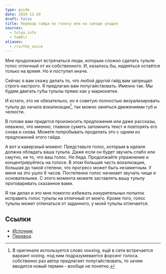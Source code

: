 ```yaml
---
type: guide
date: 2019-12-29
draft: false
title: Перевод гайда по голосу или на западе упадок
sources:
  - tulpa.info
  - tumblr
aliases:
  - /ru/the_voice
---
```

Мне продолжают встречаться люди, которым сложно сделать тульпе голос отличный от их собственного. И, казалось бы, надеяться остаётся только на время. Но я поступил иначе.

Сейчас я вам скажу делать то, что любой другой гайд вам запрещал строго настрого. Я предлагаю вам попугайствовать. Именно так. Мы будем двигать губы тульпы прямо как у марионетки.

И кстати, это не обязательно, но я советую полностью визуализировать тульпу до начала вокализации[^1], так можно заняться движениями губ и челюсти.

В голове вам придется произносить предложения или даже рассказы, неважно, что именно, главное суметь запомнить текст и повторять его снова и снова. Можете попробывать проделать это с одним из предложений этого гайда.

А вот и каверзный момент. Представьте голос, которым в идеале должна обладать ваша тульпа. Даже если он будет звучать слабо или смутно, не то, что ваш голос. Не беда. Продолжайте упражнение и концентрируйтесь на голосе. В этом большая часть вокализации, большая до такой степени, что прогресс может быть незаметным. У меня на это ушло 6 часов. Постепенно голос начинает звучать чище и основательнее. С этого момента можете заставлять вашу тульпу проговаривать сказанное вами.

Я так делал и это мне помогло избежать изнурительных попыток исправить голос тульпы на отличный от моего. Кроме того, голос тульпы может отличаться от заданного, у моей тульпы отличается.

## Ссылки
* [Источник](https://community.tulpa.info/topic/308-tutorial-the-voice/)
* [Перевод](https://11say.tumblr.com/post/80632306513)

[^1]: В оригинале используется слово voxxing, ещё в сети встречается вариант voxing. под ним подразумевается форсинг голоса. собственно раз автор предлагает попугайствовать, то зачем вводится новый термин - вообще не понятно.
